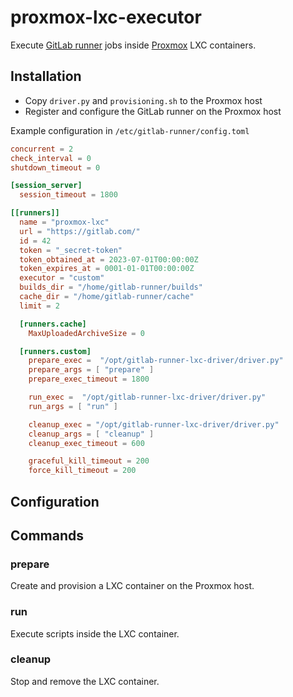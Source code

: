 # proxmox-lxc-executor

Execute [GitLab runner](https://docs.gitlab.com/runner/) jobs inside [Proxmox](https://www.proxmox.com/en/proxmox-ve) LXC containers.

## Installation

* Copy `driver.py` and `provisioning.sh` to the Proxmox host
* Register and configure the GitLab runner on the Proxmox host

Example configuration in `/etc/gitlab-runner/config.toml`

```toml
concurrent = 2
check_interval = 0
shutdown_timeout = 0

[session_server]
  session_timeout = 1800

[[runners]]
  name = "proxmox-lxc"
  url = "https://gitlab.com/"
  id = 42
  token = "_secret-token"
  token_obtained_at = 2023-07-01T00:00:00Z
  token_expires_at = 0001-01-01T00:00:00Z
  executor = "custom"
  builds_dir = "/home/gitlab-runner/builds"
  cache_dir = "/home/gitlab-runner/cache"
  limit = 2

  [runners.cache]
    MaxUploadedArchiveSize = 0

  [runners.custom]
    prepare_exec =  "/opt/gitlab-runner-lxc-driver/driver.py"
    prepare_args = [ "prepare" ]
    prepare_exec_timeout = 1800

    run_exec =  "/opt/gitlab-runner-lxc-driver/driver.py"
    run_args = [ "run" ]

    cleanup_exec = "/opt/gitlab-runner-lxc-driver/driver.py"
    cleanup_args = [ "cleanup" ]
    cleanup_exec_timeout = 600

    graceful_kill_timeout = 200
    force_kill_timeout = 200
```

## Configuration

## Commands

### prepare

Create and provision a LXC container on the Proxmox host.

### run

Execute scripts inside the LXC container.

### cleanup

Stop and remove the LXC container.
